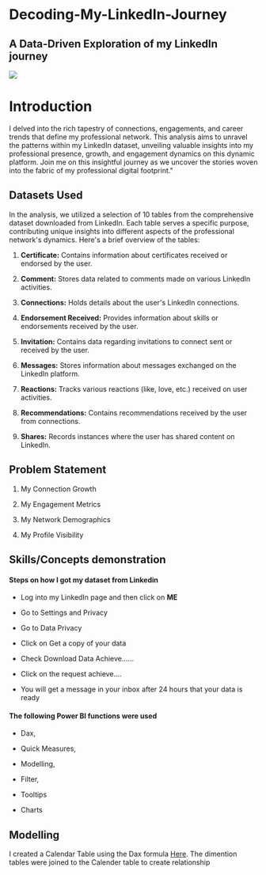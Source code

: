 # Decoding-My-LinkedIn-Journey
## A Data-Driven Exploration of my LinkedIn journey 

![](https://capturly.com/blog/wp-content/uploads/2018/02/Data-Website-Analytics.gif)

# Introduction

I delved into the rich tapestry of connections, engagements, and career trends that define my professional network. This analysis aims to unravel the patterns within my LinkedIn dataset, unveiling valuable insights into my professional presence, growth, and engagement dynamics on this dynamic platform. Join me on this insightful journey as we uncover the stories woven into the fabric of my professional digital footprint."

## Datasets Used

In the analysis, we utilized a selection of 10 tables from the comprehensive dataset downloaded from LinkedIn. Each table serves a specific purpose, contributing unique insights into different aspects of the professional network's dynamics. Here's a brief overview of the tables:

1. **Certificate:** Contains information about certificates received or endorsed by the user.

2. **Comment:** Stores data related to comments made on various LinkedIn activities.

3. **Connections:** Holds details about the user's LinkedIn connections.


4. **Endorsement Received:** Provides information about skills or endorsements received by the user.


5. **Invitation:** Contains data regarding invitations to connect sent or received by the user.

6. **Messages:** Stores information about messages exchanged on the LinkedIn platform.

7. **Reactions:** Tracks various reactions (like, love, etc.) received on user activities.

8. **Recommendations:** Contains recommendations received by the user from connections.

9. **Shares:** Records instances where the user has shared content on LinkedIn.


## Problem Statement

1. My Connection Growth
   
2. My Engagement Metrics

3. My Network Demographics

4. My Profile Visibility


## Skills/Concepts  demonstration


#### Steps on how I got my dataset from Linkedin

- Log into my LinkedIn page and then click on **ME**
  
- Go to Settings and Privacy

- Go to Data Privacy

- Click on Get a copy of your data

- Check Download Data Achieve......

- Click on the request achieve....

- You will get a message in your inbox after 24 hours that your data is ready



#### The following Power BI functions were used

- Dax,

- Quick Measures,

- Modelling,

- Filter,

- Tooltips

- Charts

## Modelling

I created a Calendar Table using the Dax formula [Here](https://github.com/Chichi126/Decoding-My-LinkedIn-Journey/blob/main/Calendar.docx). The dimention tables were joined to the Calender table to create relationship 


